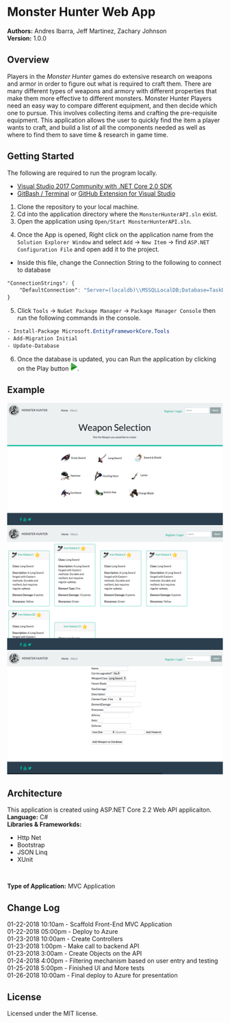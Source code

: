 # Monster Hunter Web App

**Authors:** Andres Ibarra, Jeff Martinez, Zachary Johnson </br>
**Version:** 1.0.0 


## Overview
Players in the <i>Monster Hunter</i> games do extensive research on weapons and armor in order to figure out what is required to craft them. There are many different types of weapons and armory with different properties that make them more effective to different monsters. Monster Hunter Players need an easy way to compare different equipment, and then decide which one to pursue. This involves collecting items and crafting the pre-requisite equipment. 
This application allows the user to quickly find the item a player wants to craft, and build a list of all the components needed as well as where to find them to save time & research in game time.


## Getting Started
The following are required to run the program locally.
- [Visual Studio 2017 Community with .NET Core 2.0 SDK](https://www.microsoft.com/net/core#windowscmd)
- [GitBash / Terminal](https://git-scm.com/downloads) or [GitHub Extension for Visual Studio](https://visualstudio.github.com)

1. Clone the repository to your local machine.
2. Cd into the application directory where the `MonsterHunterAPI.sln` exist.
3. Open the application using `Open/Start MonsterHunterAPI.sln`.
4) Once the App is opened, Right click on the application name from the `Solution Explorer Window` and select `Add` -> `New Item` -> find `ASP.NET Configuration File` and open add it to the project.
- Inside this file, change the Connection String to the following to connect to database
```css
"ConnectionStrings": {
    "DefaultConnection": "Server=(localdb)\\MSSQLLocalDB;Database=TaskDB;Trusted_Connection=True;MultipleActiveResultSets=true"
}
```

5) Click `Tools` -> `NuGet Package Manager` -> `Package Manager Console` then run the following commands in the console.
```css
- Install-Package Microsoft.EntityFrameworkCore.Tools
- Add-Migration Initial
- Update-Database
```
6. Once the database is updated, you can Run the application by clicking on the Play button <img src="https://github.com/luayyounus/Lab02-Unit-Testing/blob/Lab02-Luay/WarCardGame/play-button.jpg" width="16">.

## Example
![Pic](WeaponsLanding.png)
![Pic](WeaponsSwords.png)
![Pic](WeaponsAdmin.png)

## Architecture
This application is created using ASP.NET Core 2.2 Web API applicaiton. </br>
**Language:** C# </br>
**Libraries & Frameworkds:** 
- Http Net
- Bootstrap
- JSON Linq
- XUnit
 </br>
 
**Type of Application:** MVC Application


## Change Log
01-22-2018 10:10am - Scaffold Front-End MVC Application </br>
01-22-2018 05:00pm - Deploy to Azure </br>
01-23-2018 10:00am - Create Controllers </br>
01-23-2018 1:00pm - Make call to backend API </br>
01-23-2018 3:00am - Create Objects on the API </br>
01-24-2018 4:00pm - Filtering mechanism based on user entry and testing</br>
01-25-2018 5:00pm - Finished UI and More tests </br> 
01-26-2018 10:00am - Final deploy to Azure for presentation

## License
Licensed under the MIT license.
